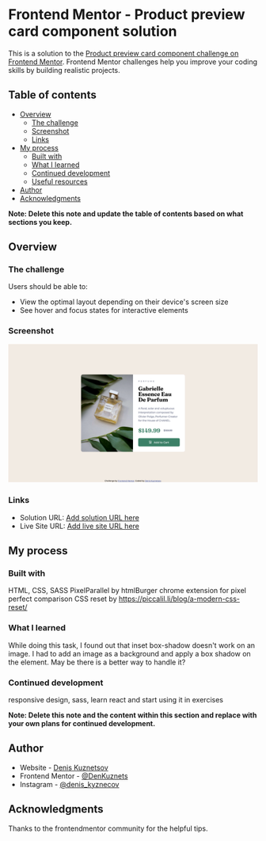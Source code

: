 # Frontend Mentor - Product preview card component solution

This is a solution to the [Product preview card component challenge on Frontend Mentor](https://www.frontendmentor.io/challenges/product-preview-card-component-GO7UmttRfa). Frontend Mentor challenges help you improve your coding skills by building realistic projects. 

## Table of contents

- [Overview](#overview)
  - [The challenge](#the-challenge)
  - [Screenshot](#screenshot)
  - [Links](#links)
- [My process](#my-process)
  - [Built with](#built-with)
  - [What I learned](#what-i-learned)
  - [Continued development](#continued-development)
  - [Useful resources](#useful-resources)
- [Author](#author)
- [Acknowledgments](#acknowledgments)

**Note: Delete this note and update the table of contents based on what sections you keep.**

## Overview

### The challenge

Users should be able to:

- View the optimal layout depending on their device's screen size
- See hover and focus states for interactive elements

### Screenshot

![](design/screenshot.png)

### Links

- Solution URL: [Add solution URL here](https://github.com/DenKuznets/2.-product-preview-card-component-main)
- Live Site URL: [Add live site URL here](https://denkuznets.github.io/2.-product-preview-card-component-main/)

## My process

### Built with

HTML, CSS, SASS
PixelParallel by htmlBurger chrome extension for pixel perfect comparison
CSS reset by https://piccalil.li/blog/a-modern-css-reset/

### What I learned

While doing this task, I found out that inset box-shadow doesn't work on an image. I had to add an image as a background and apply a box shadow on the element. May be there is a better way to handle it?



### Continued development

responsive design, sass, learn react and start using it in exercises

**Note: Delete this note and the content within this section and replace with your own plans for continued development.**


## Author

- Website - [Denis Kuznetsov](https://github.com/DenKuznets)
- Frontend Mentor - [@DenKuznets](https://www.frontendmentor.io/profile/DenKuznets)
- Instagram - [@denis_kyznecov](https://www.instagram.com/denis_kyznecov/)

## Acknowledgments

Thanks to the frontendmentor community for the helpful tips.